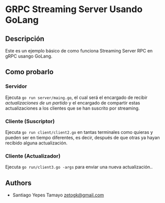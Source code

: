# GRPC Streaming Server Usando GoLang
## Descripción

Este es un ejemplo básico de como funciona Streaming Server RPC en gRPC usango GoLang.

## Como probarlo

### Servidor

Ejecuta `go run server/maing.go`, el cual será el encargado de recibir *actualizaciones de un partido* y el encargado de compartir estas actualizaciones a los clientes que se han suscrito por streaming.

### Cliente (Suscriptor)

Ejecuta `go run client/client2.go` en tantas terminales como quieras y pueden ser en tiempo diferentes, es decir, después de que otras ya hayan recibido alguna actualización.

### Cliente (Actualizador)

Ejecuta `go run/client3.go -args` para enviar una nueva actualización..

## Authors
* Santiago Yepes Tamayo <zetogk@gmail.com>